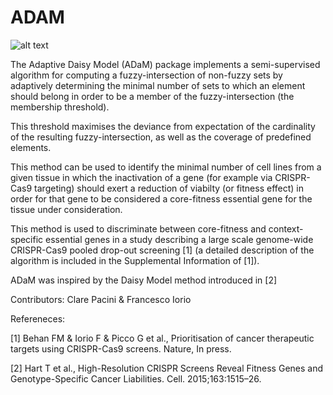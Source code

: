 # ADAM

![alt text](https://github.com/francescojm/ADAM/blob/master/html_comp/ADaM_logo.jpg)

The Adaptive Daisy Model (ADaM) package implements a semi-supervised algorithm for computing a fuzzy-intersection of non-fuzzy sets by adaptively determining the minimal number of sets to which an element should belong in order to be a member of the fuzzy-intersection (the membership threshold).

This threshold maximises the deviance from expectation of the cardinality of the resulting fuzzy-intersection, as well as the  coverage of predefined elements.

This method can be used to identify the minimal number of cell lines from a given tissue in which the inactivation of a gene (for example via CRISPR-Cas9 targeting) should exert a reduction of viabilty (or fitness effect) in order for that gene to be considered a core-fitness essential gene for the tissue under consideration. 

This method is used to discriminate between core-fitness and context-specific essential genes in a study describing a large scale genome-wide CRISPR-Cas9 pooled drop-out screening [1] (a detailed description of the algorithm is included in the Supplemental Information of [1]).

ADaM was inspired by the Daisy Model method introduced in [2]

Contributors: Clare Pacini & Francesco Iorio


Refereneces:

[1]  Behan FM & Iorio F & Picco G et al., Prioritisation of cancer therapeutic targets using CRISPR-Cas9 screens. Nature, In press.

[2]  Hart T et al., High-Resolution CRISPR Screens Reveal Fitness Genes and Genotype-Specific Cancer Liabilities. Cell. 2015;163:1515–26.
